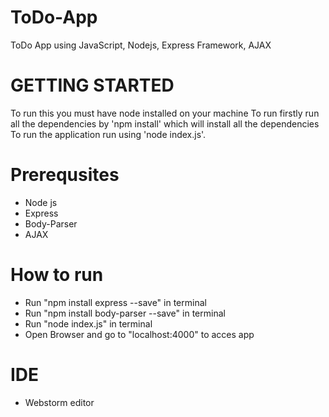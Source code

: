 # ToDo-App
ToDo App using JavaScript, Nodejs, Express Framework, AJAX



# GETTING STARTED

To run this you must have node installed on your machine To run firstly run all the dependencies by 'npm install' which will install all the dependencies To run the application run using 'node index.js'.

# Prerequsites 

 - Node js 
 - Express
 - Body-Parser
 - AJAX

# How to run

 - Run "npm install express --save" in terminal
 - Run "npm install body-parser --save" in terminal
 - Run "node index.js" in terminal
 - Open Browser and go to "localhost:4000" to acces app


# IDE 
 - Webstorm editor
 
 
